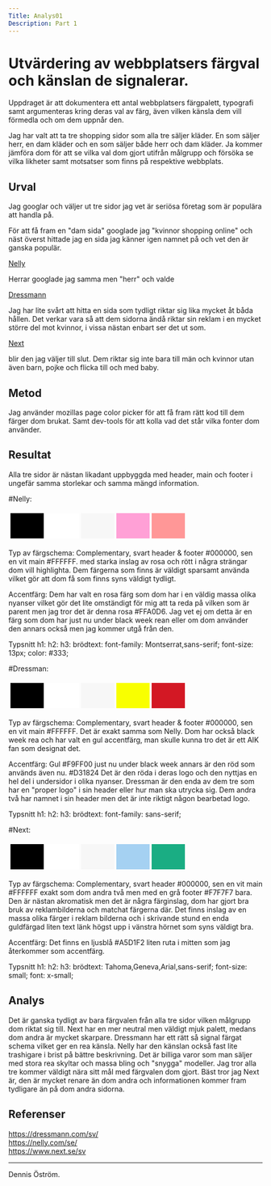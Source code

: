 ```yaml
---
Title: Analys01
Description: Part 1
---
```



Utvärdering av webbplatsers färgval och känslan de signalerar.
=======================

Uppdraget är att dokumentera ett antal webbplatsers färgpalett, typografi samt argumenteras kring deras val av färg, även vilken känsla dem vill förmedla och om dem uppnår den.

Jag har valt att ta tre shopping sidor som alla tre säljer kläder. En som säljer herr, en dam kläder och en som säljer både herr och dam kläder. Ja kommer jämföra dom för att se vilka val dom gjort utifrån målgrupp och försöka se vilka likheter samt motsatser som finns på respektive webbplats.


Urval
-----------------------
Jag googlar och väljer ut tre sidor jag vet är seriösa företag som är populära att handla på.

För att få fram en "dam sida" googlade jag "kvinnor shopping online" och näst överst hittade jag en sida jag känner igen namnet på och vet den är ganska populär. <a href="https://nelly.com/se/"><p>Nelly</p></a>

Herrar googlade jag samma men "herr" och valde <a href="https://dressmann.com/sv/"><p>Dressmann</p></a>

Jag har lite svårt att hitta en sida som tydligt riktar sig lika mycket åt båda hållen. Det verkar vara så att dem sidorna ändå riktar sin reklam i en mycket större del mot kvinnor, i vissa nästan enbart ser det ut som.
<a href="https://www.next.se/sv"><p>Next</p></a> blir den jag väljer till slut. Dem riktar sig inte bara till män och kvinnor utan även barn, pojke och flicka till och med baby.


Metod
-----------------------

Jag använder mozillas page color picker för att få fram rätt kod till dem färger dom brukat. Samt dev-tools för att kolla vad det står vilka fonter dom använder.


Resultat
-----------------------

Alla tre sidor är nästan likadant uppbyggda med header, main och footer i ungefär samma storlekar och samma mängd information. 


#Nelly: 
<table style="border-spacing: 4px; border-collapse: separate">
<tr>
<td style="height: 50px; width: 50px; background-color: #000000">
<td style="height: 50px; width: 50px; background-color: #FFFFFF">
<td style="height: 50px; width: 50px; background-color: #F7F7F7">
<td style="height: 50px; width: 50px; background-color: #FFA0D6">
<td style="height: 50px; width: 50px; background-color: #FF9797">
</tr>
</table>
Typ av färgschema: Complementary, svart header & footer #000000, sen en vit main #FFFFFF. med starka inslag av rosa och rött i några strängar dom vill highlighta. Dem färgerna som finns är väldigt sparsamt använda vilket gör att dom få som finns syns väldigt tydligt.

Accentfärg: Dem har valt en rosa färg som dom har i en väldig massa olika nyanser vilket gör det lite omständigt för mig att ta reda på vilken som är parent men jag tror det är denna rosa #FFA0D6. Jag vet ej om detta är en färg som dom har just nu under black week rean eller om dom använder den annars också men jag kommer utgå från den.

Typsnitt h1: h2: h3: brödtext: font-family: Montserrat,sans-serif; font-size: 13px; color: #333;


#Dressman:
<table style="border-spacing: 4px; border-collapse: separate">
<tr>
<td style="height: 50px; width: 50px; background-color: #000000">
<td style="height: 50px; width: 50px; background-color: #FFFFFF">
<td style="height: 50px; width: 50px; background-color: #F7F7F7">
<td style="height: 50px; width: 50px; background-color: #F9FF00">
<td style="height: 50px; width: 50px; background-color: #D31824">
</tr>
</table>
Typ av färgschema: Complementary, svart header & footer #000000, sen en vit main #FFFFFF. Det är exakt samma som Nelly. Dom har också black week rea och har valt en gul accentfärg, man skulle kunna tro det är ett AIK fan som designat det. 

Accentfärg: Gul #F9FF00 just nu under black week annars är den röd som används även nu. #D31824 Det är den röda i deras logo och den nyttjas en hel del i undersidor i olika nyanser. Dressman är den enda av dem tre som har en "proper logo" i sin header eller hur man ska utrycka sig. Dem andra två har namnet i sin header men det är inte riktigt någon bearbetad logo.

Typsnitt h1: h2: h3: brödtext: font-family: sans-serif;


#Next: 
<table style="border-spacing: 4px; border-collapse: separate">
<tr>
<td style="height: 50px; width: 50px; background-color: #000000">
<td style="height: 50px; width: 50px; background-color: #FFFFFF">
<td style="height: 50px; width: 50px; background-color: #F7F7F7">
<td style="height: 50px; width: 50px; background-color: #A5D1F2">
<td style="height: 50px; width: 50px; background-color: #1AAD83">
</tr>
</table>
Typ av färgschema: Complementary, svart header #000000, sen en vit main #FFFFFF exakt som dom andra två men med en grå footer #F7F7F7 bara. Den är nästan akromatisk men det är några färginslag, dom har gjort bra bruk av reklambilderna och matchat färgerna där. Det finns inslag av en massa olika färger i reklam bilderna och i skrivande stund en enda guldfärgad liten text länk högst upp i vänstra hörnet som syns väldigt bra.

Accentfärg: Det finns en ljusblå #A5D1F2 liten ruta i mitten som jag återkommer som accentfärg.

Typsnitt h1: h2: h3: brödtext: Tahoma,Geneva,Arial,sans-serif; font-size: small; font: x-small;


Analys
-----------------------
Det är ganska tydligt av bara färgvalen från alla tre sidor vilken målgrupp dom riktat sig till. Next har en mer neutral men väldigt mjuk palett, medans dom andra är mycket skarpare. Dressmann har ett rätt så signal färgat schema vilket ger en rea känsla. Nelly har den känslan också fast lite trashigare i brist på bättre beskrivning. Det är billiga varor som man säljer med stora rea skyltar och massa bling och "snygga" modeller.
Jag tror alla tre kommer väldigt nära sitt mål med färgvalen dom gjort. Bäst tror jag Next är, den är mycket renare än dom andra och informationen kommer fram tydligare än på dom andra sidorna.


Referenser
-----------------------
https://dressmann.com/sv/ </br>
https://nelly.com/se/ </br>
https://www.next.se/sv

-----------------------

Dennis Öström.